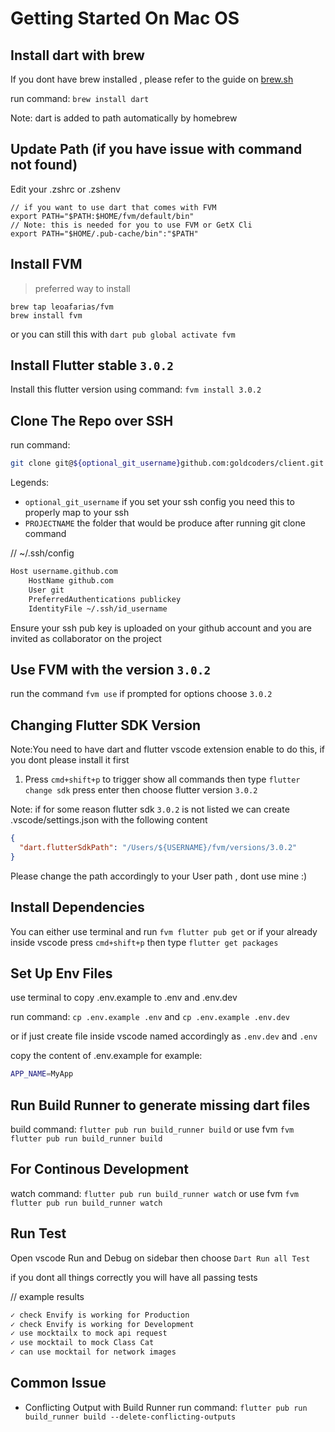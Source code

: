 # Getting Started On Mac OS

## Install dart with brew

If you dont have brew installed , please refer to the guide on [brew.sh](http://brew.sh)

run command: `brew install dart`

Note: dart is added to path automatically by homebrew

## Update Path (if you have issue with command not found)

Edit your .zshrc or .zshenv

```
// if you want to use dart that comes with FVM
export PATH="$PATH:$HOME/fvm/default/bin"
// Note: this is needed for you to use FVM or GetX Cli
export PATH="$HOME/.pub-cache/bin":"$PATH"
```

## Install FVM

> preferred way to install

```
brew tap leoafarias/fvm
brew install fvm
```

or you can still this with
`dart pub global activate fvm`

## Install Flutter stable `3.0.2`

Install this flutter version using command: `fvm install 3.0.2`

## Clone The Repo over SSH

run command:
```sh
git clone git@${optional_git_username}github.com:goldcoders/client.git ${PROJECTNAME}
```

Legends:
- `optional_git_username` if you set your ssh config you need this to properly map to your ssh
- `PROJECTNAME` the folder that would be produce after running git clone command


// ~/.ssh/config
```sh
Host username.github.com
    HostName github.com
    User git
    PreferredAuthentications publickey
    IdentityFile ~/.ssh/id_username
```

Ensure your ssh pub key is uploaded on your github account and you are invited as collaborator on the project

## Use FVM with the version `3.0.2`

run the command `fvm use` if prompted for options choose `3.0.2`

## Changing Flutter SDK Version

Note:You need to have dart and flutter vscode extension enable to do this, if you dont please install it first

1. Press `cmd+shift+p` to trigger show all commands  then type `flutter change sdk` press enter then choose flutter version `3.0.2`

Note: if for some reason flutter sdk `3.0.2` is not listed we can create .vscode/settings.json with the following content

```json
{
  "dart.flutterSdkPath": "/Users/${USERNAME}/fvm/versions/3.0.2"
}
```

Please change the path accordingly to your User path , dont use mine :)

## Install Dependencies

You can either use terminal and run `fvm flutter pub get` or if your already inside vscode press `cmd+shift+p` then type `flutter get packages`

## Set Up Env Files

use terminal to copy  .env.example to .env and .env.dev

run command: `cp .env.example .env` and `cp .env.example .env.dev`

or if just create file inside vscode named accordingly as `.env.dev` and `.env`

copy the content of .env.example for example:

```sh
APP_NAME=MyApp
```

## Run Build Runner to generate missing dart files

build command: `flutter pub run build_runner build` or use fvm `fvm flutter pub run build_runner build`

## For Continous Development

watch command: `flutter pub run build_runner watch` or use fvm `fvm flutter pub run build_runner watch`

## Run Test
Open vscode Run and Debug on sidebar then choose `Dart Run all Test`

if you dont all things correctly you will have all passing tests

// example results
```sh
✓ check Envify is working for Production
✓ check Envify is working for Development
✓ use mocktailx to mock api request
✓ use mocktail to mock Class Cat
✓ can use mocktail for network images
```

## Common Issue

- Conflicting Output with Build Runner
run command: `flutter pub run build_runner build --delete-conflicting-outputs`

